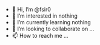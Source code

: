 - 👋 Hi, I’m @fsir0
- 👀 I’m interested in nothing
- 🌱 I’m currently learning nothing
- 💞️ I’m looking to collaborate on ...
- 📫 How to reach me ...

<!---
fsir0/fsir0 is a ✨ special ✨ repository because its `README.md` (this file) appears on your GitHub profile.
You can click the Preview link to take a look at your changes.
--->
